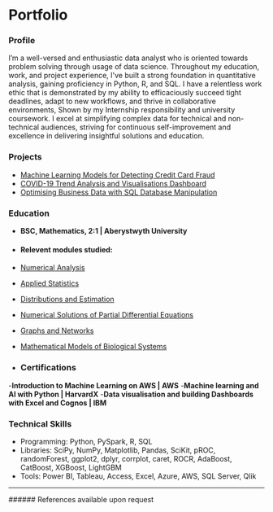 # Portfolio

### Profile
I’m a well-versed and enthusiastic data analyst who is oriented towards problem solving through usage of data science. Throughout my education, work, and project experience, I've built a strong foundation in quantitative analysis, gaining proficiency in Python, R, and SQL. I have a relentless work ethic that is demonstrated by my ability to efficaciously succeed tight deadlines, adapt to new workflows, and thrive in collaborative environments, Shown by my Internship responsibility and university coursework. I excel at simplifying complex data for technical and non-technical audiences, striving for continuous self-improvement and excellence in delivering insightful solutions and education.

### Projects
- [Machine Learning Models for Detecting Credit Card Fraud]()
- [COVID-19 Trend Analysis and Visualisations Dashboard]()
- [Optimising Business Data with SQL Database Manipulation]() 


### Education
- **BSC, Mathematics, 2:1 | Aberystwyth University**
- #### Relevent modules studied:
- [Numerical Analysis](https://www.aber.ac.uk/en/modules/deptcurrent/MA25220/)
- [Applied Statistics](https://www.aber.ac.uk/en/modules/deptcurrent/MA26600/AB1/)
- [Distributions and Estimation](https://www.aber.ac.uk/en/modules/deptcurrent/MA26010/AB1/)
- [Numerical Solutions of Partial Differential Equations](https://www.aber.ac.uk/en/modules/2021/MA34710/)
- [Graphs and Networks](https://www.aber.ac.uk/en/modules/deptcurrent/MA32410/AB2/)
- [Mathematical Models of Biological Systems](https://www.aber.ac.uk/en/modules/2022/MA34810/)

- ### Certifications
-**Introduction to Machine Learning on AWS | AWS**
-**Machine learning and AI with Python | HarvardX**
-**Data visualisation and building Dashboards with Excel and Cognos | IBM**

### Technical Skills
- Programming: Python, PySpark, R, SQL 
- Libraries: SciPy, NumPy, Matplotlib, Pandas, SciKit, pROC, randomForest, ggplot2, dplyr, corrplot, caret, ROCR, AdaBoost, CatBoost, XGBoost, LightGBM 
- Tools: Power BI, Tableau, Access, Excel, Azure, AWS, SQL Server, Qlik


<hr size=20>
###### References available upon request


